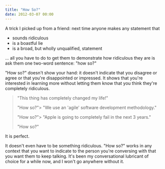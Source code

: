 ```yaml
---
title: "How So?"
date: 2012-03-07 00:00
---
```


A trick I picked up from a friend: next time anyone makes any statement that

- sounds ridiculous
- is a boastful lie
- is a broad, but wholly unqualified, statement

... all you have to do to get them to demonstrate how ridiculous they are is ask them one two-word sentence: "how so?"



"How so?" doesn't show your hand: it doesn't indicate that you disagree or agree or that you're disappointed or impressed. It shows that you're interested in learning more without letting them know that you think they're completely ridiculous.

> "This thing has completely changed my life!"
> 
> "How so?"> "We use an 'agile' software development methodology."
> 
> "How so?"> "Apple is going to completely fail in the next 3 years."
> 
> "How so?"

It is perfect.

It doesn't even have to be something ridiculous. "How so?" works in any context that you want to indicate to the person you're conversing with that you want them to keep talking. It's been my conversational lubricant of choice for a while now, and I won't go anywhere without it.

<!-- more -->
